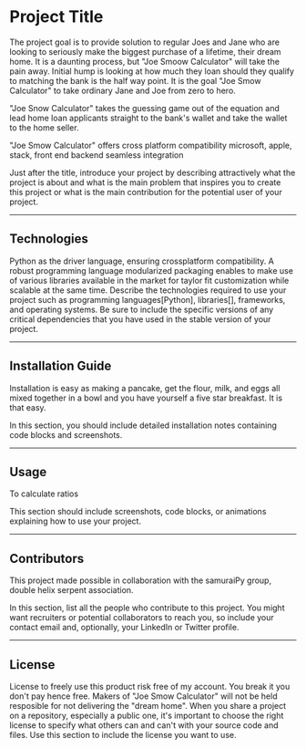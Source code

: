 # Project Title

The project goal is to provide solution to regular Joes and Jane who are looking to seriously make the biggest purchase of a lifetime, their dream home. 
It is a daunting process, but "Joe Smoow Calculator" will take the pain away.
Initial hump is looking at how much they loan should they qualify to matching the bank is the half way point. It is the goal  "Joe Smow Calculator" to take ordinary Jane and Joe from zero to hero.

"Joe Snow Calculator" takes the guessing game out of the equation and lead home loan applicants straight to the bank's wallet and take the wallet to the home seller.

"Joe Smow Calculator" offers cross platform compatibility microsoft, apple, stack, front end backend seamless integration

Just after the title, introduce your project by describing attractively what the project is about and what is the main problem that inspires you to create this project or what is the main contribution for the potential user of your project.

---

## Technologies

Python as the driver language, ensuring crossplatform compatibility. A robust programming language modularized packaging enables to make use of various libraries available in the market for taylor fit customization while scalable at the same time. 
Describe the technologies required to use your project such as programming languages[Python], libraries[], frameworks, and operating systems. Be sure to include the specific versions of any critical dependencies that you have used in the stable version of your project.

---

## Installation Guide

Installation is easy as making a pancake, get the flour, milk, and eggs all mixed together in a bowl and you have yourself a five star breakfast. It is that easy.

In this section, you should include detailed installation notes containing code blocks and screenshots.

---

## Usage

To calculate ratios

This section should include screenshots, code blocks, or animations explaining how to use your project.

---

## Contributors

This project made possible in collaboration with the samuraiPy group, double helix serpent association. 

In this section, list all the people who contribute to this project. You might want recruiters or potential collaborators to reach you, so include your contact email and, optionally, your LinkedIn or Twitter profile.

---

## License

License to freely use this product risk free of my account. You break it you don't pay hence free. Makers of "Joe Smow Calculator" will not be held resposible for not delivering the "dream home". 
When you share a project on a repository, especially a public one, it's important to choose the right license to specify what others can and can't with your source code and files. Use this section to include the license you want to use.
